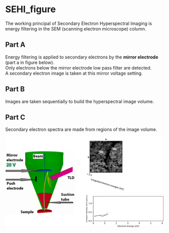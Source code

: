 # SEHI_figure

The working principal of Secondary Electron Hyperspectral Imaging is energy filtering in the SEM (scanning electron microscope) column.

## Part A
Energy filtering is applied to secondary electrons by the **mirror electrode** (part a in figure below).  
Only electrons below the mirror electrode low pass filter are detected.  
A secondary electron image is taken at this mirror voltage setting.  

## Part B
Images are taken sequentially to build the hyperspectral image volume.

## Part C
Secondary electron spectra are made from regions of the image volume.

![](https://github.com/operandos/SEHI_figure/blob/main/SEHI_over_Composite.gif)
